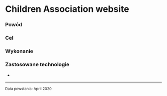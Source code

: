 <html>
<body>
<h1 class="title">Children Association website</h1>
<h3 class="why">Powód</h3>
<p class="why"></p>
<h3 class="what">Cel</h3>
<p class="what"></p>
<h3 class="how">Wykonanie</h3>
<p class="how"></p>
<h3 class="technologies">Zastosowane technologie</h3>
<ul class="technologies">
  <li class="technologies"></li>
</ul>
<hr>
<small class="created">Data powstania: April 2020</small>
</body>
</html>
